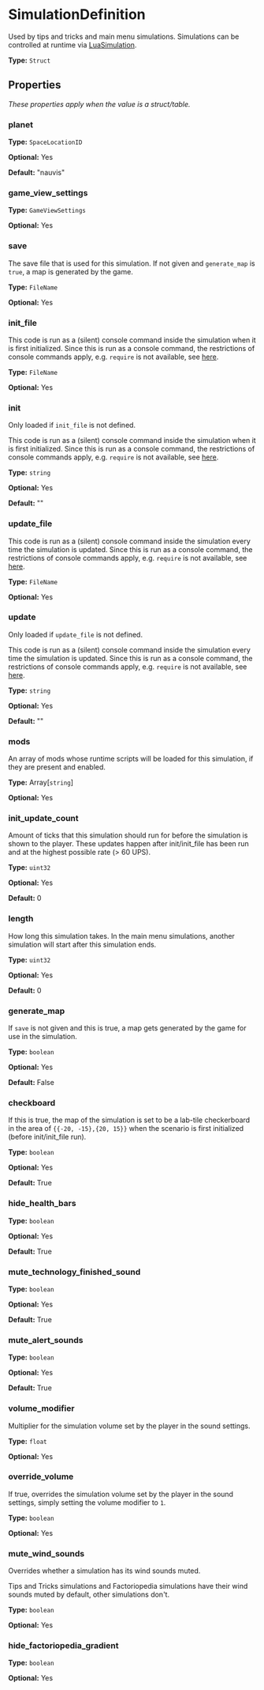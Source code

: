 # SimulationDefinition

Used by tips and tricks and main menu simulations. Simulations can be controlled at runtime via [LuaSimulation](runtime:LuaSimulation).

**Type:** `Struct`

## Properties

*These properties apply when the value is a struct/table.*

### planet

**Type:** `SpaceLocationID`

**Optional:** Yes

**Default:** "nauvis"

### game_view_settings

**Type:** `GameViewSettings`

**Optional:** Yes

### save

The save file that is used for this simulation. If not given and `generate_map` is `true`, a map is generated by the game.

**Type:** `FileName`

**Optional:** Yes

### init_file

This code is run as a (silent) console command inside the simulation when it is first initialized. Since this is run as a console command, the restrictions of console commands apply, e.g. `require` is not available, see [here](runtime:libraries).

**Type:** `FileName`

**Optional:** Yes

### init

Only loaded if `init_file` is not defined.

This code is run as a (silent) console command inside the simulation when it is first initialized. Since this is run as a console command, the restrictions of console commands apply, e.g. `require` is not available, see [here](runtime:libraries).

**Type:** `string`

**Optional:** Yes

**Default:** ""

### update_file

This code is run as a (silent) console command inside the simulation every time the simulation is updated. Since this is run as a console command, the restrictions of console commands apply, e.g. `require` is not available, see [here](runtime:libraries).

**Type:** `FileName`

**Optional:** Yes

### update

Only loaded if `update_file` is not defined.

This code is run as a (silent) console command inside the simulation every time the simulation is updated. Since this is run as a console command, the restrictions of console commands apply, e.g. `require` is not available, see [here](runtime:libraries).

**Type:** `string`

**Optional:** Yes

**Default:** ""

### mods

An array of mods whose runtime scripts will be loaded for this simulation, if they are present and enabled.

**Type:** Array[`string`]

**Optional:** Yes

### init_update_count

Amount of ticks that this simulation should run for before the simulation is shown to the player. These updates happen after init/init_file has been run and at the highest possible rate (> 60 UPS).

**Type:** `uint32`

**Optional:** Yes

**Default:** 0

### length

How long this simulation takes. In the main menu simulations, another simulation will start after this simulation ends.

**Type:** `uint32`

**Optional:** Yes

**Default:** 0

### generate_map

If `save` is not given and this is true, a map gets generated by the game for use in the simulation.

**Type:** `boolean`

**Optional:** Yes

**Default:** False

### checkboard

If this is true, the map of the simulation is set to be a lab-tile checkerboard in the area of `{{-20, -15},{20, 15}}` when the scenario is first initialized (before init/init_file run).

**Type:** `boolean`

**Optional:** Yes

**Default:** True

### hide_health_bars

**Type:** `boolean`

**Optional:** Yes

**Default:** True

### mute_technology_finished_sound

**Type:** `boolean`

**Optional:** Yes

**Default:** True

### mute_alert_sounds

**Type:** `boolean`

**Optional:** Yes

**Default:** True

### volume_modifier

Multiplier for the simulation volume set by the player in the sound settings.

**Type:** `float`

**Optional:** Yes

### override_volume

If true, overrides the simulation volume set by the player in the sound settings, simply setting the volume modifier to `1`.

**Type:** `boolean`

**Optional:** Yes

### mute_wind_sounds

Overrides whether a simulation has its wind sounds muted.

Tips and Tricks simulations and Factoriopedia simulations have their wind sounds muted by default, other simulations don't.

**Type:** `boolean`

**Optional:** Yes

### hide_factoriopedia_gradient

**Type:** `boolean`

**Optional:** Yes

